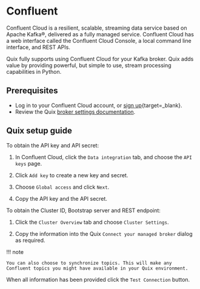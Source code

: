 # Confluent

Confluent Cloud is a resilient, scalable, streaming data service based on Apache Kafka®, delivered as a fully managed service. Confluent Cloud has a web interface called the Confluent Cloud Console, a local command line interface, and REST APIs. 

Quix fully supports using Confluent Cloud for your Kafka broker. Quix adds value by providing powerful, but simple to use, stream processing capabilities in Python.

## Prerequisites

* Log in to your Confluent Cloud account, or [sign up](https://www.confluent.io/confluent-cloud/){target=_blank}.
* Review the Quix [broker settings documentation](./broker-settings.md).

## Quix setup guide

To obtain the API key and API secret:

1. In Confluent Cloud, click the `Data integration` tab, and choose the `API keys` page.

2. Click `Add key` to create a new key and secret.

3. Choose `Global access` and click `Next`.

4. Copy the API key and the API secret.

To obtain the Cluster ID, Bootstrap server and REST endpoint:

1. Click the `Cluster Overview` tab and choose `Cluster Settings`.

2. Copy the information into the Quix `Connect your managed broker` dialog as required.

!!! note

    You can also choose to synchronize topics. This will make any Confluent topics you might have available in your Quix environment.

When all information has been provided click the `Test Connection` button.
